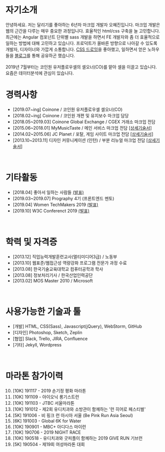 # 자기소개
안녕하세요. 저는 달리기를 좋아하는 6년차 마크업 개발자 오혜진입니다. 마크업 개발은 웹의 근간을 다루는 매우 중요한 과정입니다. 효율적인 html/css 구축을 늘 고민합니다. 최근에는 Angular 컴포넌트 단위별 sass 개발을 하면서 FE 개발자와 좀 더 효율적으로 일하는 방법에 대해 고민하고 있습니다. 프로덕트가 올바른 방향으로 나아갈 수 있도록 개발자, 디자이너와 가깝게 소통합니다. [CSS 드로잉](https://codepen.io/collection/AVKvZM/)을 좋아했고, 일하면서 얻은 노하우들을 [블로그](http://zinee-world.tistory.com)를 통해 공유하곤 했습니다.
<br><br>
2019년 7월부터는 코인원 유저플로우셀의 셀오너(CO)를 맡아 셀을 이끌고 있습니다. 요즘은 데이터분석에 관심이 있습니다.
<br>

# 경력사항
* [2019.07~ing] Coinone / 코인원 유저플로우셀 셀오너(CO)
* [2018.02~ing] Coinone / 코인원 개편 및 유지보수 마크업 담당
* [2018.05~2019.03] Coinone Global Exchange / CGEX 거래소 마크업 전담
* [2015.06~2018.01] MyMusicTaste / 메인 서비스 마크업 전담 [[상세기술서]](https://github.com/zineeworld/resume/blob/master/after201506.md#201506ing)
* [2014.02~2015.06] JC Planet / 포탈, 게임 사이트 마크업 전담 [[상세기술서]](https://github.com/zineeworld/resume/blob/master/before201506.md#201402201506)
* [2013.10~2013.11] 디자인 커뮤니케이션 (인턴) / 부분 리뉴얼 마크업 전담 [[상세기술서]](https://github.com/zineeworld/resume/blob/master/before201506.md#201310201311)

<br>

# 기타활동
* [2018.04] 좋아서 일하는 사람들 [(발표)](https://brunch.co.kr/@startupalliance/11)
* [2019.03~2019.07] Prography 4기 (프론트엔드 멘토)
* [2019.04] Women TechMakers 2019 [(발표)](https://wtm-seoul-2019.firebaseapp.com/)
* [2019.10] W3C Conferenct 2019 [(발표)](http://www.kipfa.or.kr/Seminar/SeminarReView.aspx?eduSeqNo=1258)

<br>

# 학력 및 자격증
* [2013.12] 직업능력개발훈련교사(멀티미디어3급) / 노동부
* [2013.10] 웹표준/웹접근성 역량강화 프로그램 전문가 과정 수료
* [2013.08] 한국기술교육대학교 컴퓨터공학과 학사
* [2013.08] 정보처리기사 / 한국산업인력공단
* [2013.02] MOS Master 2010 / Microsoft
   
<br>
   
# 사용가능한 기술과 툴
* [개발] HTML, CSS(Sass), Javascript(jQuery), WebStorm, GitHub
* [디자인] Photoshop, Sketch, Zeplin
* [협업] Slack, Trello, JIRA, Confluence
* [기타] Jekyll, Wordpress

<br>

# 마라톤 참가이력
10. [10K] 191117 - 2019 손기정 평화 마라톤 
09. [10K] 191109 - 아이오닉 롱기스트런 
08. [10K] 191103 - JTBC 서울마라톤 
07. [10K] 191012 - 제2회 유디치과와 소방관이 함께하는 '런 히어로 페스티벌' 
06. [5K] 191006 - 비 핑크 런 아시아 서울 (Be Pink Run Asia Seoul) 
05. [6K] 191003 - Global 6K for Water 
04. [10K] 190901 - MBC+ 아디다스 마이런 
03. [10K] 190706 - 2019 NIGHT RACE
02. [10K] 190518 - 유디치과와 굿피플이 함께하는 2019 GIVE RUN 기브런 
01. [5K] 190504 - 제19회 여성마라톤 대회
